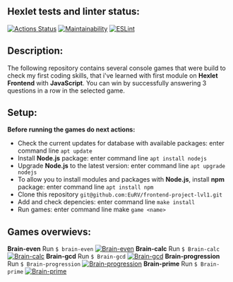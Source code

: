 ## Hexlet tests and linter status:
[![Actions Status](https://github.com/EuRV/frontend-project-lvl1/workflows/hexlet-check/badge.svg)](https://github.com/EuRV/frontend-project-lvl1/actions)
[![Maintainability](https://api.codeclimate.com/v1/badges/ad40715b1fcf343c3201/maintainability)](https://codeclimate.com/github/EuRV/frontend-project-lvl1/maintainability)
[![ESLint](https://github.com/EuRV/frontend-project-lvl1/workflows/eurv-check/badge.svg)](https://github.com/EuRV/frontend-project-lvl1/actions)
## Description:
The following repository contains several console games that were build to check my first coding skills, that i've learned with first module on **Hexlet Frontend** with **JavaScript**. You can win by successfully answering 3 questions in a row in the selected game.
## Setup:
**__Before running the games do next actions:__**
- Check the current updates for database with available packages: enter command line `apt update`
- Install **Node.js** package: enter command line `apt install nodejs`
- Upgrade **Node.js** to the latest version: enter command line `apt upgrade nodejs`
- To allow you to install modules and packages with **Node.js**, install **npm** package: enter command line `apt install npm`
- Clone this repository `git@github.com:EuRV/frontend-project-lvl1.git`
- Add and check depencies: enter command line `make install`
- Run games: enter command line make `game <name>`
## Games overwievs:
**Brain-even**
Run `$ brain-even`
[![Brain-even](https://asciinema.org/a/457902.svg)](https://asciinema.org/a/457902)
**Brain-calc**
Run `$ Brain-calc`
[![Brain-calc](https://asciinema.org/a/aZOMCQGNHYESM6FUTS3HcRfHd.svg)](https://asciinema.org/a/aZOMCQGNHYESM6FUTS3HcRfHd)
**Brain-gcd**
Run `$ Brain-gcd`
[![Brain-gcd](https://asciinema.org/a/NFAGSuhTSbe2jcXwY2L6VBYkE.svg)](https://asciinema.org/a/NFAGSuhTSbe2jcXwY2L6VBYkE)
**Brain-progression**
Run `$ Brain-progression`
[![Brain-progression](https://asciinema.org/a/mA0jmWSkwua2atC5XUwmM0DBS.svg)](https://asciinema.org/a/mA0jmWSkwua2atC5XUwmM0DBS)
**Brain-prime**
Run `$ Brain-prime`
[![Brain-prime](https://asciinema.org/a/1KuCBfU6liXXz5K3ZaDaxkq7p.svg)](https://asciinema.org/a/1KuCBfU6liXXz5K3ZaDaxkq7p)